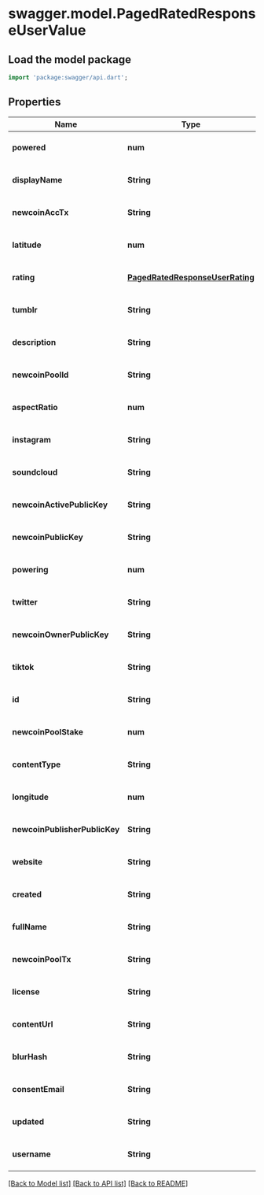 # swagger.model.PagedRatedResponseUserValue

## Load the model package
```dart
import 'package:swagger/api.dart';
```

## Properties
Name | Type | Description | Notes
------------ | ------------- | ------------- | -------------
**powered** | **num** |  | [optional] [default to null]
**displayName** | **String** |  | [optional] [default to null]
**newcoinAccTx** | **String** |  | [optional] [default to null]
**latitude** | **num** |  | [optional] [default to null]
**rating** | [**PagedRatedResponseUserRating**](PagedRatedResponseUserRating.md) |  | [optional] [default to null]
**tumblr** | **String** |  | [optional] [default to null]
**description** | **String** |  | [optional] [default to null]
**newcoinPoolId** | **String** |  | [optional] [default to null]
**aspectRatio** | **num** |  | [optional] [default to null]
**instagram** | **String** |  | [optional] [default to null]
**soundcloud** | **String** |  | [optional] [default to null]
**newcoinActivePublicKey** | **String** |  | [optional] [default to null]
**newcoinPublicKey** | **String** |  | [optional] [default to null]
**powering** | **num** |  | [optional] [default to null]
**twitter** | **String** |  | [optional] [default to null]
**newcoinOwnerPublicKey** | **String** |  | [optional] [default to null]
**tiktok** | **String** |  | [optional] [default to null]
**id** | **String** |  | [optional] [default to null]
**newcoinPoolStake** | **num** |  | [optional] [default to null]
**contentType** | **String** |  | [optional] [default to null]
**longitude** | **num** |  | [optional] [default to null]
**newcoinPublisherPublicKey** | **String** |  | [optional] [default to null]
**website** | **String** |  | [optional] [default to null]
**created** | **String** |  | [optional] [default to null]
**fullName** | **String** |  | [optional] [default to null]
**newcoinPoolTx** | **String** |  | [optional] [default to null]
**license** | **String** |  | [optional] [default to null]
**contentUrl** | **String** |  | [optional] [default to null]
**blurHash** | **String** |  | [optional] [default to null]
**consentEmail** | **String** |  | [optional] [default to null]
**updated** | **String** |  | [optional] [default to null]
**username** | **String** |  | [optional] [default to null]

[[Back to Model list]](../README.md#documentation-for-models) [[Back to API list]](../README.md#documentation-for-api-endpoints) [[Back to README]](../README.md)



